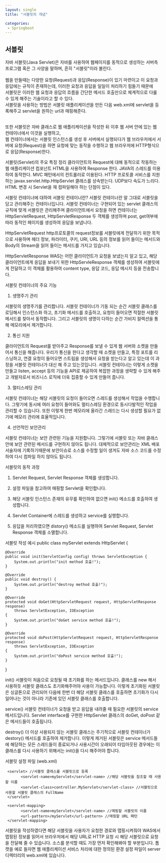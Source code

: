 ```yaml
---
layout: single
title: "서블릿의 개념"

categories:
 - Springboot
---
```

## 서블릿
자바 서블릿(Java Servlet)은 자바를 사용하여 웹페이지를 동적으로 생성하는 서버측 프로그램 혹은 그 사양을 말하며, 흔히 "서블릿"이라 불린다. <br> <br>
웹을 만들때는 다양한 요청(Request)과 응답(Response)이 있기 마련이고 이 요청과 응답에는 규칙이 존재하는데, 이러한 요청과 응답을 일일이 처리하기 힘들기 때문에 <br>
서블릿은 이러한 웹 요청과 응답의 흐름을 간단한 메서드 호출만으로 체계적으로 다룰 수 있게 해주는 기술이라고 할 수 있다. <br>
서블릿을 사용하는 방법은 서블릿 애플리케이션을 만든 다음 web.xml에 servlet을 등록해주고 servlet을 원하는 url과 매핑해준다. <br> <br>

또한 서블릿은 자바 클래스로 웹 애플리케이션을 작성한 뒤 이후 웹 서버 안에 있는 웹 컨테이너에서 이것을 실행하고, <br>
웹 컨테이너에서는 서블릿 인스턴스를 생성 후 서버에서 실행되다가 웹 브라우저에서 서버에 요청(Request)을 하면 요청에 맞는 동작을 수행하고 웹 브라우저에 HTTP형식으로 응답(Response)한다. <br> 

 

서블릿(Servlet)의 주요 특징 정리
클라이언트의 Request에 대해 동적으로 작동하는 웹 애플리케이션 컴포넌트
HTML을 사용하여 Response 한다.
JAVA의 스레드를 이용하여 동작한다.
MVC 패턴에서의 컨트롤러로 이용된다.
HTTP 프로토콜 서비스를 지원하는 javax.servlet.http.HttpServlet 클래스를 상속받는다.
UDP보다 속도가 느리다.
HTML 변경 시 Servlet을 재 컴파일해야 하는 단점이 있다.
 

 서블릿 컨테이너에 대하여 
서블릿 컨테이너란?
서블릿 컨테이너란 말 그대로 서블릿을 담고 관리해주는 컨테이너입니다. 서블릿 컨테이너는 구현되어 있는 servlet 클래스의 규칙에 맞게 서블릿은 관리해주며 클라이언트에서 요청을 하면 컨테이너는 HttpServletRequest, HttpServletResponse 두 객체를 생성하며 post, get여부에 따라 동적인 페이지를 생성하여 응답을 보냅니다.

HttpServletRequest
http프로토콜의 request정보를 서블릿에게 전달하기 위한 목적으로 사용하며 헤더 정보, 파라미터, 쿠키, URI, URL 등의 정보를 읽어 들이는 메서드와 Body의 Stream을 읽어 들이는 메서드를 가지고 있습니다.

HttpServletResponse
WAS는 어떤 클라이언트가 요청을 보냈는지 알고 있고, 해당 클라이언트에게 응답을 보내기 위한 HttpServleResponse 객체를 생성하여 서블릿에게 전달하고 이 객체를 활용하여 content type, 응답 코드, 응답 메시지 등을 전송합니다.
 

서블릿 컨테이너의 주요 기능
1. 생명주기 관리

서블릿의 생명주기를 관리합니다. 서블릿 컨테이너가 기동 되는 순간 서블릿 클래스를 로딩해서 인스턴스화 하고, 초기화 메서드를 호출하고, 요청이 들어오면 적절한 서블릿 메서드를 찾아서 동작합니다. 그리고 서블릿의 생명이 다하는 순간 가비지 컬렉션을 통해 메모리에서 제거합니다.

 

2. 통신 지원

클라이언트의 Request를 받아주고 Response를 보낼 수 있게 웹 서버와 소켓을 만들어서 통신을 해줍니다. 우리가 통신을 한다고 생각할 때 소켓을 만들고, 특정 포트를 리스닝하고, 연결 요청이 들어오면 스트림을 생성해서 요청을 받는다고 알고 있는데 이 과정을 서블릿 컨테이너가 대신 해 주고 있는것입니다. 서블릿 컨테이너는 이렇게 소켓을 만들고 listen, accept 등의 기능을 API로 제공하여 복잡한 과정을 생략할 수 있게 해주고 개발자로서 비즈니스 로직에 더욱 집중할 수 있게 만들어 줍니다.

 

3. 멀티스레딩 관리

서블릿 컨테이너는 해당 서블릿의 요청이 들어오면 스레드를 생성해서 작업을 수행합니다. 그렇기에 동시에 여러 요청이 들어와도 멀티스레딩 환경으로 동시다발적인 작업을 관리할 수 있습니다. 또한 이렇게 한번 메모리에 올라간 스레드는 다시 생성할 필요가 없기에 메모리 관리에 효율적입니다.

 

4. 선언적인 보안관리

서블릿 컨테이너는 보안 관련된 기능을 지원합니다. 그렇기에 서블릿 또는 자바 클래스 안에 보안 관련된 메서드를 구현하지 않아도 됩니다. 대체적으로 보안관리는 XML 배포 서술자에 기록하기때문에 보안이슈로 소스를 수정할 일이 생겨도 자바 소스 코드를 수정하여 다시 컴파일 하지 않아도 됩니다.

 

 서블릿의 동작 과정 

1. Servlet Request, Servlet Response 객체를 생성합니다.

2. 설정 파일을 참고하여 매핑할 Servlet을 확인합니다.

3. 해당 서블릿 인스턴스 존재의 유무를 확인하여 없으면 init() 메소드를 호출하여 생성합니다.

4. Servlet Container에 스레드를 생성하고 service를 실행합니다.

5. 응답을 처리하였으면 distory() 메소드를 실행하여 Servlet Request, Servlet Response 객체를 소멸합니다.

 

서블릿 작성 예시
public class myServlet extends HttpServlet {

    @Override
    public void init(ServletConfig config) throws ServletException {
        System.out.println("init method 호출!");
    }
    
    @Override
    public void destroy() {
        System.out.println("destroy method 호출!");
    }
    
    @Override
    protected void doGet(HttpServletRequest request, HttpServletResponse response)
        throws ServletException, IOException
    {
        System.out.println("doGet service method 호출!");		
    }
    
    @Override
    protected void doPost(HttpServletRequest request, HttpServletResponse response)
        throws ServletException, IOException
    {
        System.out.println("doPost service method 호출!");		
    }
	
}
 

init()
서블릿이 처음으로 요청될 때 초기화를 하는 메서드입니다. 클래스를 new 해서 사용하듯 서블릿 클래스도 초기화해주어야 사용이 가능합니다. 이렇게 초기화된 서블릿은 싱글톤으로 관리되어 다음에 한번 더 해당 서블릿 클래스를 호출하면 초기화가 다시 일어나는 것이 아니라 기존에 있던 서블릿 클래스를 호출합니다.

 

service()
서블릿 컨테이너가 요청을 받고 응답을 내려줄 때 필요한 서블릿의 service 메서드입니다. Servlet interface를 구현한 HttpServlet 클래스의 doGet, doPost 같은 메서드들이 호출됩니다.

 

destroy()
더 이상 사용되지 않는 서블릿 클래스는 주기적으로 서블릿 컨테이너가 destory() 메서드를 호출하여 제거합니다. 이렇게 제거된 서블릿은 service 메서드들에 해당하는 모든 스레드들이 종료되거나 사용시간이 오래되어 타임아웃된 경우에는 이 클래스를 다시 사용하기 위해서는 init()을 다시 해주어야 합니다.

 

서블릿 설정 파일 (web.xml)
<?xml version="1.0" encoding="UTF-8"?>
<web-app xmlns:xsi="http://www.w3.org/2001/XMLSchema-instance"
     xmlns="http://xmlns.jcp.org/xml/ns/javaee"
     xsi:schemaLocation="http://xmlns.jcp.org/xml/ns/javaee http://xmlns.jcp.org/xml/ns/javaee/web-app_3_1.xsd"
     version="3.1">
 
     <servlet> //서블릿 클래스를 서블릿으로 등록
           <servlet-name>myServlet</servlet-name> //해당 서블릿을 참조할 때 사용할 이름
           <servlet-class>controller.MyServlet</servlet-class> //서블릿으로 사용할 서블릿 클래스의 FullName
     </servlet>
 
     <servlet-mapping>
           <servlet-name>myServlet</servlet-name> //매핑할 서블릿의 이름
           <url-pattern>/myServlet</url-pattern> //매핑할 URL 패턴
     </servlet-mapping>
 
</web-app>
서블릿을 작성하였다면 해당 서블릿을 사용자가 요청한 경로와 맵핑시켜줘야 WAS에서 맵핑된 정보를 읽어서 브라우저에서 해당 URL로 HTTP 요청 시 해당 서블릿으로 요청을 전달해 줄 수 있습니다. 소스를 분석할 때도 가장 먼저 확인해봐야 할 부분입니다. 톰캣을 예로 들자면 웹 애플리케이션 서비스 처리에 대한 정의된 환경 설정 파일이 server디렉터리의 web.xml에 있습니다. 
